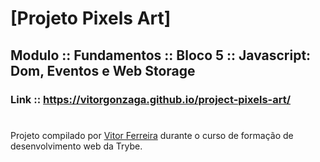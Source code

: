 # [Projeto Pixels Art]
## Modulo :: Fundamentos :: Bloco 5 :: Javascript: Dom, Eventos e Web Storage
### Link :: <https://vitorgonzaga.github.io/project-pixels-art/>
#
Projeto compilado por [Vitor Ferreira](http://vitorgonzaga.github.io) durante o curso de formação de desenvolvimento web da Trybe.
